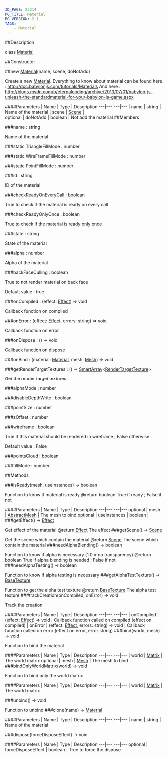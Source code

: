 ```yaml
---
ID_PAGE: 25214
PG_TITLE: Material
PG_VERSION: 2.1
TAGS:
    - Material
---
```

##Description

class [Material](/classes/2.2/Material)



##Constructor

##new [Material](/classes/2.2/Material)(name, scene, doNotAdd)

Create a new [Material](/classes/2.2/Material).
Everything to know about material can be found here : http://doc.babylonjs.com/tutorials/Materials
And here : http://blogs.msdn.com/b/eternalcoding/archive/2013/07/01/babylon-js-unleash-the-standardmaterial-for-your-babylon-js-game.aspx

####Parameters
 | Name | Type | Description
---|---|---|---
 | name | string |  Name of the material
 | scene | [Scene](/classes/2.2/Scene) |  
optional | doNotAdd | boolean |  Not add the material
##Members

###name : string

Name of the material

###static TriangleFillMode : number



###static WireFrameFillMode : number



###static PointFillMode : number



###id : string

ID of the material

###checkReadyOnEveryCall : boolean

True to check if the material is ready on every call

###checkReadyOnlyOnce : boolean

True to check if the material is ready only once

###state : string

State of the material

###alpha : number

Alpha of the material

###backFaceCulling : boolean

True to not render material on back face

Default value : true

###onCompiled : (effect: [Effect](/classes/2.2/Effect)) =&gt; void

Callback function on compiled

###onError : (effect: [Effect](/classes/2.2/Effect), errors: string) =&gt; void

Callback function on error

###onDispose : () =&gt; void

Callback function on dispose

###onBind : (material: [Material](/classes/2.2/Material), mesh: [Mesh](/classes/2.2/Mesh)) =&gt; void



###getRenderTargetTextures : () =&gt; [SmartArray](/classes/2.2/SmartArray)&lt;[RenderTargetTexture](/classes/2.2/RenderTargetTexture)&gt;

Get the render target textures

###alphaMode : number



###disableDepthWrite : boolean



###pointSize : number



###zOffset : number



###wireframe : boolean

True if this material should be rendered in wireframe ; False otherwise

Default value : False

###pointsCloud : boolean



###fillMode : number



##Methods

###isReady(mesh, useInstances) &rarr; boolean

Function to know if material is ready
@return boolean True if ready ; False if not

####Parameters
 | Name | Type | Description
---|---|---|---
optional | mesh | [AbstractMesh](/classes/2.2/AbstractMesh) |  The mesh to bind
optional | useInstances | boolean |  
###getEffect() &rarr; [Effect](/classes/2.2/Effect)

Get effect of the material
@return [Effect](/classes/2.2/Effect) The effect
###getScene() &rarr; [Scene](/classes/2.2/Scene)

Get the scene which contain the material
@return [Scene](/classes/2.2/Scene) The scene which contain the material
###needAlphaBlending() &rarr; boolean

Function to know if alpha is necessary (1.0 = no transparency)
@return boolean True if alpha blending is needed ; False if not
###needAlphaTesting() &rarr; boolean

Function to know if alpha testing is necessary
###getAlphaTestTexture() &rarr; [BaseTexture](/classes/2.2/BaseTexture)

Function to get the alpha test texture
@return [BaseTexture](/classes/2.2/BaseTexture) The alpha test texture
###trackCreation(onCompiled, onError) &rarr; void

Track the creation

####Parameters
 | Name | Type | Description
---|---|---|---
 | onCompiled | (effect: [Effect](/classes/2.2/Effect)) =&gt; void |  Callback function called on compiled (effect on compiled)
 | onError | (effect: [Effect](/classes/2.2/Effect), errors: string) =&gt; void |  Callback function called on error (effect on error, error string)
###bind(world, mesh) &rarr; void

Function to bind the material

####Parameters
 | Name | Type | Description
---|---|---|---
 | world | [Matrix](/classes/2.2/Matrix) |  The world matrix
optional | mesh | [Mesh](/classes/2.2/Mesh) |  The mesh to bind
###bindOnlyWorldMatrix(world) &rarr; void

Function to bind only the world matrix

####Parameters
 | Name | Type | Description
---|---|---|---
 | world | [Matrix](/classes/2.2/Matrix) |  The world matrix

###unbind() &rarr; void

Function to unbind
###clone(name) &rarr; [Material](/classes/2.2/Material)



####Parameters
 | Name | Type | Description
---|---|---|---
 | name | string |  Name of the material

###dispose(forceDisposeEffect) &rarr; void



####Parameters
 | Name | Type | Description
---|---|---|---
optional | forceDisposeEffect | boolean |  True to force the dispose

